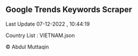 

## Google Trends Keywords Scraper 
 
Last Update 07-12-2022 , 10:44:19

Country List :
VIETNAM.json



© Abdul Muttaqin 

